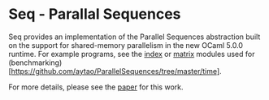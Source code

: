 # Seq - Parallal Sequences

Seq provides an implementation of the Parallel Sequences abstraction built on the support for shared-memory parallelism in the new OCaml 5.0.0 runtime. For example programs, see the [index](https://github.com/aytao/ParallelSequences/tree/master/index) or [matrix](https://github.com/aytao/ParallelSequences/tree/master/matrix) modules used for (benchmarking)[https://github.com/aytao/ParallelSequences/tree/master/time].

For more details, please see the [paper](https://github.com/aytao/ParallelSequences/tree/master/Report.pdf) for this work.